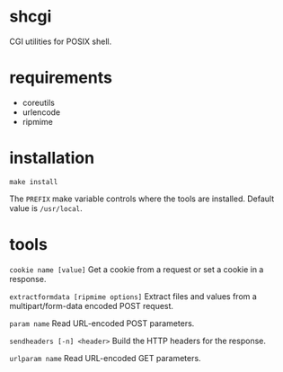 # shcgi
CGI utilities for POSIX shell.

# requirements
- coreutils
- urlencode
- ripmime

# installation
```
make install
```

The `PREFIX` make variable controls where the tools are installed.
Default value is `/usr/local`.

# tools
`cookie name [value]`
Get a cookie from a request or set a cookie in a response.

`extractformdata [ripmime options]`
Extract files and values from a multipart/form-data encoded POST
request.

`param name`
Read URL-encoded POST parameters.

`sendheaders [-n] <header>`
Build the HTTP headers for the response.

`urlparam name`
Read URL-encoded GET parameters.
